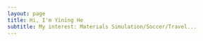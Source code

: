 ```yaml
---
layout: page
title: Hi, I'm Yining He
subtitle: My interest: Materials Simulation/Soccer/Travel...
---
```


